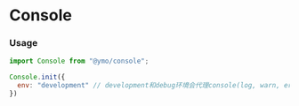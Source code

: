 # Console

### Usage
```javascript
import Console from "@ymo/console";

Console.init({
  env: "development" // development和debug环境会代理console(log, warn, error)，添加颜色和前缀
})
```